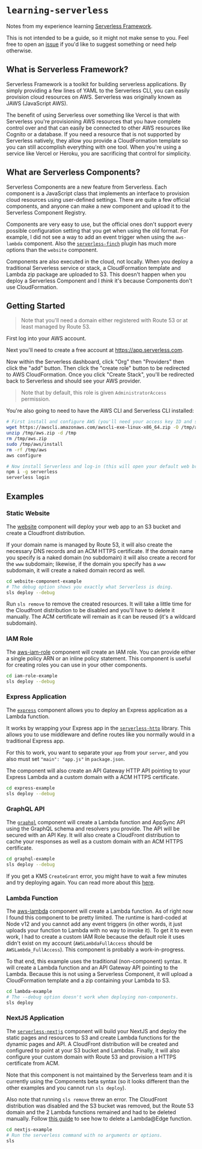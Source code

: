 # `learning-serverless`

Notes from my experience learning [Serverless Framework](https://www.serverless.com).

This is not intended to be a guide, so it might not make sense to you. Feel free to open an [issue](https://github.com/adamelliotfields/learning-serverless/issues)
if you'd like to suggest something or need help otherwise.

## What is Serverless Framework?

Serverless Framework is a toolkit for building serverless applications. By simply providing a few
lines of YAML to the Serverless CLI, you can easily provision cloud resources on AWS. Serverless was
originally known as JAWS (JavaScript AWS).

The benefit of using Serverless over something like Vercel is that with Serverless you're
provisioning AWS resources that you have complete control over and that can easily be connected to
other AWS resources like Cognito or a database. If you need a resource that is not supported by
Serverless natively, they allow you provide a CloudFormation template so you can still accomplish
everything with one tool. When you're using a service like Vercel or Heroku, you are sacrificing
that control for simplicity.

## What are Serverless Components?

Serverless Components are a new feature from Serverless. Each component is a JavaScript class that
implements an interface to provision cloud resources using user-defined settings. There are quite a
few official components, and anyone can make a new component and upload it to the Serverless
Component Registry.

Components are very easy to use, but the official ones don't support every possible configuration
setting that you get when using the old format. For example, I did not see a way to add an event
trigger when using the `aws-lambda` component. Also the [`serverless-finch`](https://github.com/fernando-mc/serverless-finch)
plugin has much more options than the `website` component.

Components are also executed in the cloud, not locally. When you deploy a traditional Serverless
service or stack, a CloudFormation template and Lambda zip package are uploaded to S3. This doesn't
happen when you deploy a Serverless Component and I _think_ it's because Components don't use
CloudFormation.

## Getting Started

> Note that you'll need a domain either registered with Route 53 or at least managed by Route 53.

First log into your AWS account.

Next you'll need to create a free account at <https://app.serverless.com>.

Now within the Serverless dashboard, click "Org" then "Providers" then click the "add" button. Then
click the "create role" button to be redirected to AWS CloudFormation. Once you click
"Create Stack", you'll be redirected back to Serverless and should see your AWS provider.

> Note that by default, this role is given `AdministratorAccess` permission.

You're also going to need to have the AWS CLI and Serverless CLI installed:

```bash
# First install and configure AWS (you'll need your access key ID and secret)
wget https://awscli.amazonaws.com/awscli-exe-linux-x86_64.zip -O /tmp/aws.zip
unzip /tmp/aws.zip -d /tmp
rm /tmp/aws.zip
sudo /tmp/aws/install
rm -rf /tmp/aws
aws configure

# Now install Serverless and log-in (this will open your default web browser)
npm i -g serverless
serverless login
```

## Examples

### Static Website

The [website](https://github.com/serverless-components/website) component will deploy your web app
to an S3 bucket and create a Cloudfront distribution.

If your domain name is managed by Route 53, it will also create the necessary DNS records and an
ACM HTTPS certificate. If the domain name you specify is a naked domain (no subdomain) it will
also create a record for the `www` subdomain; likewise, if the domain you specify has a `www`
subdomain, it will create a naked domain record as well.

```bash
cd website-component-example
# The debug option shows you exactly what Serverless is doing.
sls deploy --debug
```

Run `sls remove` to remove the created resources. It will take a little time for the Cloudfront
distribution to be disabled and you'll have to delete it manually. The ACM certificate will remain
as it can be reused (it's a wildcard subdomain).

### IAM Role

The [aws-iam-role](https://github.com/serverless-components/aws-iam-role) component will create an
IAM role. You can provide either a single policy ARN or an inline policy statement. This component
is useful for creating roles you can use in your other components.

```bash
cd iam-role-example
sls deploy --debug
```

### Express Application

The [`express`](https://github.com/serverless-components/express) component allows you to deploy an
Express application as a Lambda function.

It works by wrapping your Express app in the [`serverless-http`](https://www.npmjs.com/package/serverless-http)
library. This allows you to use middleware and define routes like you normally would in a
traditional Express app.

For this to work, you want to separate your `app` from your `server`, and you also must set
`"main": "app.js"` in `package.json`.

The component will also create an API Gateway HTTP API pointing to your Express Lambda and a custom
domain with a ACM HTTPS certificate.

```bash
cd express-example
sls deploy --debug
```

### GraphQL API

The [`graphql`](https://github.com/serverless-components/graphql) component will create a Lambda
function and AppSync API using the GraphQL schema and resolvers you provide. The API will be secured
with an API Key. It will also create a CloudFront distribution to cache your responses as well as a
custom domain with an ACM HTTPS certificate.

```bash
cd graphql-example
sls deploy --debug
```

If you get a KMS `CreateGrant` error, you might have to wait a few minutes and try deploying again.
You can read more about this [here](https://docs.aws.amazon.com/kms/latest/APIReference/API_CreateGrant.html).

### Lambda Function

The [aws-lambda](https://github.com/serverless-components/aws-lambda) component will create a Lambda
function. As of right now I found this component to be pretty limited. The runtime is hard-coded at
Node v12 and you cannot add any event triggers (in other words, it just uploads your function to
Lambda with no way to invoke it). To get it to even work, I had to create a custom IAM Role because
the default role it uses didn't exist on my account (`AWSLambdaFullAccess` should be
`AWSLambda_FullAccess`). This component is probably a work-in-progress.

To that end, this example uses the traditional (non-component) syntax. It will create a Lambda
function and an API Gateway API pointing to the Lambda. Because this is not using a Serverless
Component, it will upload a CloudFormation template and a zip containing your Lambda to S3.

```bash
cd lambda-example
# The --debug option doesn't work when deploying non-components.
sls deploy
```

### NextJS Application

The [`serverless-nextjs`](https://github.com/serverless-nextjs/serverless-next.js) component will
build your NextJS and deploy the static pages and resources to S3 and create Lambda functions for
the dynamic pages and API. A CloudFront distribution will be created and configured to point at your
S3 bucket and Lambdas. Finally, it will also configure your custom domain with Route 53 and
provision a HTTPS certificate from ACM.

Note that this component is not maintained by the Serverless team and it is currently using the
Components beta syntax (so it looks different than the other examples and you cannot run
`sls deploy`).

Also note that running `sls remove` threw an error. The CloudFront distribution was disabled and the
S3 bucket was removed, but the Route 53 domain and the 2 Lambda functions remained and had to be
deleted manually. Follow [this guide](https://docs.aws.amazon.com/AmazonCloudFront/latest/DeveloperGuide/lambda-edge-delete-replicas.html)
to see how to delete a Lambda@Edge function.

```bash
cd nextjs-example
# Run the serverless command with no arguments or options.
sls
```
